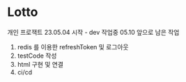 # Lotto
개인 프로잭트
23.05.04 시작 - dev 작업중
05.10
앞으로 남은 작업
1. redis 를 이용한 refreshToken 및 로그아웃
2. testCode 작성
3. html 구현 및 연결
4. ci/cd
